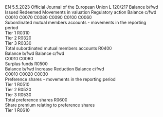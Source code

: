 EN  5.5.2023 Official Journal of the European Union L 120/217
 Balance b/fwd  Issued  Redeemed  Movements in 
valuation  Regulatory 
action  Balance c/fwd  
C0010  C0070  C0080  C0090  C0100  C0060  
Subordinated mutual members accounts - movements in 
the reporting period  
Tier 1  R0310  
Tier 2  R0320  
Tier 3  R0330  
Total subordinated mutual members accounts  R0400  
Balance b/fwd  Balance c/fwd  
C0010  C0060  
Surplus funds  R0500  
Balance b/fwd  Increase  Reduction  Balance c/fwd  
C0010  C0020  C0030  
Preference shares - movements in the reporting period  
Tier 1  R0510  
Tier 2  R0520  
Tier 3  R0530  
Total preference shares  R0600  
Share premium relating to preference shares  
Tier 1  R0610
